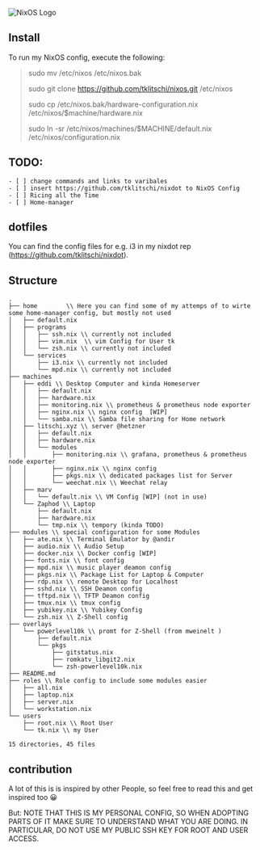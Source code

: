 ![NixOS Logo](https://camo.githubusercontent.com/e18a77abf36b84656ddaa1e79fed706c9d3e8cfd/68747470733a2f2f6e69786f732e6f72672f6c6f676f2f6e69786f732d68697265732e706e67)

## Install 
To run my NixOS config, execute the following:

> sudo mv /etc/nixos /etc/nixos.bak
> 
> sudo git clone https://github.com/tklitschi/nixos.git /etc/nixos
> 
> sudo cp /etc/nixos.bak/hardware-configuration.nix /etc/nixos/$machine/hardware.nix
> 
> sudo ln -sr /etc/nixos/machines/$MACHINE/default.nix /etc/nixos/configuration.nix

## TODO:

    - [ ] change commands and links to varibales
    - [ ] insert https://github.com/tklitschi/nixdot to NixOS Config
    - [ ] Ricing all the Time
    - [ ] Home-manager

## dotfiles
You can find the config files for e.g. i3 in my nixdot rep (https://github.com/tklitschi/nixdot).

## Structure
```
.
├── home        \\ Here you can find some of my attemps of to wirte some home-manager config, but mostly not used
│   ├── default.nix 
│   ├── programs
│   │   ├── ssh.nix \\ currently not included
│   │   ├── vim.nix  \\ vim Config for User tk
│   │   └── zsh.nix \\ currently not included
│   └── services
│       ├── i3.nix \\ currently not included
│       └── mpd.nix \\ currently not included
├── machines
│   ├── eddi \\ Desktop Computer and kinda Homeserver   
│   │   ├── default.nix
│   │   ├── hardware.nix
│   │   ├── monitoring.nix \\ prometheus & prometheus node exporter
│   │   ├── nginx.nix \\ nginx config  [WIP]
│   │   └── samba.nix \\ Samba file sharing for Home network
│   ├── litschi.xyz \\ server @hetzner
│   │   ├── default.nix
│   │   ├── hardware.nix
│   │   └── modules
│   │       ├── monitoring.nix \\ grafana, prometheus & prometheus node exporter
│   │       ├── nginx.nix \\ nginx config
│   │       ├── pkgs.nix \\ dedicated packages list for Server
│   │       └── weechat.nix \\ Weechat relay
│   ├── marv
│   │   └── default.nix \\ VM Config [WIP] (not in use)
│   └── Zaphod \\ Laptop
│       ├── default.nix
│       ├── hardware.nix
│       └── tmp.nix \\ tempory (kinda TODO)
├── modules \\ special configuration for some Modules 
│   ├── ate.nix \\ Terminal Emulator by @andir
│   ├── audio.nix \\ Audio Setup
│   ├── docker.nix \\ Docker config [WIP]
│   ├── fonts.nix \\ font config    
│   ├── mpd.nix \\ music player deamon config
│   ├── pkgs.nix \\ Package List for Laptop & Computer
│   ├── rdp.nix \\ remote Desktop for Localhost
│   ├── sshd.nix \\ SSH Deamon config
│   ├── tftpd.nix \\ TFTP Deamon config
│   ├── tmux.nix \\ tmux config
│   ├── yubikey.nix \\ Yubikey Config
│   └── zsh.nix \\ Z-Shell config
├── overlays
│   └── powerlevel10k \\ promt for Z-Shell (from mweinelt )
│       ├── default.nix
│       └── pkgs
│           ├── gitstatus.nix
│           ├── romkatv_libgit2.nix
│           └── zsh-powerlevel10k.nix
├── README.md 
├── roles \\ Role config to include some modules easier
│   ├── all.nix
│   ├── laptop.nix
│   ├── server.nix
│   └── workstation.nix
└── users
    ├── root.nix \\ Root User
    └── tk.nix \\ my User

15 directories, 45 files
```
## contribution 
A lot of this is is inspired by other People, so feel free to read this and get inspired too :grinning:	

But: NOTE THAT THIS IS MY PERSONAL CONFIG, SO WHEN ADOPTING PARTS OF IT MAKE SURE TO UNDERSTAND WHAT YOU ARE DOING. IN PARTICULAR, DO NOT USE MY PUBLIC SSH KEY FOR ROOT AND USER ACCESS.



